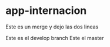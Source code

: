 # app-internacion

Este es un merge y dejo las dos lineas

Este es el develop branch
Este el master
